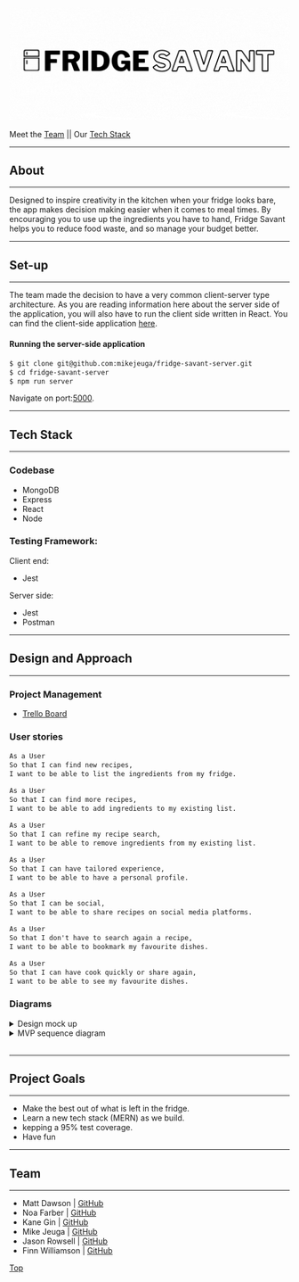<img src="public/assets/images/Copy%20of%20Fridge%20Savant%20Logo%20Horizontal.gif" alt="logo" width="850" />

Meet the [Team](#team) || Our [Tech Stack](#tech-stack)

----------------------------------------
## About
----------------------------------------
<p> Designed to inspire creativity in the kitchen when your fridge looks bare, the app makes decision making easier when it comes to meal times. By encouraging you to use up the ingredients you have to hand, Fridge Savant helps you to reduce food waste, and so manage your budget better. </p>

----------------------------------------
## Set-up
----------------------------------------
The team made the decision to have a very common client-server type architecture. 
As you are reading information here about the server side of the application, you will also have to run the client side written in React.
You can find the client-side application [here](https://github.com/jasonrowsell/fridge-savant-client).

#### Running the server-side application
```
$ git clone git@github.com:mikejeuga/fridge-savant-server.git
$ cd fridge-savant-server
$ npm run server
```
Navigate on port:[5000](http://localhost:5000).

----------------------------------------
## Tech Stack
----------------------------------------
### Codebase
- MongoDB
- Express
- React
- Node

### Testing Framework:
Client end: 
- Jest

Server side: 
- Jest
- Postman

----------------------------------------
## Design and Approach
----------------------------------------
### Project Management
- [Trello Board](https://trello.com/b/U40Atkm9/fridge)

### User stories
```
As a User
So that I can find new recipes,
I want to be able to list the ingredients from my fridge.
```
```
As a User
So that I can find more recipes,
I want to be able to add ingredients to my existing list.
```

```
As a User
So that I can refine my recipe search,
I want to be able to remove ingredients from my existing list.
```

```
As a User
So that I can have tailored experience,
I want to be able to have a personal profile.
```

```
As a User
So that I can be social,
I want to be able to share recipes on social media platforms.
```

```
As a User
So that I don't have to search again a recipe,
I want to be able to bookmark my favourite dishes.
```

```
As a User
So that I can have cook quickly or share again,
I want to be able to see my favourite dishes.
```

### Diagrams

<details>
  <summary> Design mock up </summary> <br>
    <img src="public/assets/images/WebsiteMockUp.png" />
  <br>
</details>

<details>
  <summary> MVP sequence diagram </summary> <br>
    <img src="public/assets/images/mvpsequence.png" />
  <br>
</details>
<br>


----------------------------------------
## Project Goals
----------------------------------------
- Make the best out of what is left in the fridge.
- Learn a new tech stack (MERN) as we build.
- kepping a 95% test coverage.
- Have fun




----------------------------------------
## Team
----------------------------------------
- Matt Dawson | [GitHub](https://github.com/MattDawson2020)
- Noa Farber | [GitHub](https://github.com/noarfarber)
- Kane Gin | [GitHub](https://github.com/KaneG9)
- Mike Jeuga | [GitHub](https://github.com/mikejeuga)
- Jason Rowsell | [GitHub](https://github.com/jasonrowsell)
- Finn Williamson | [GitHub](https://github.com/fwill22)

[Top](#About)
